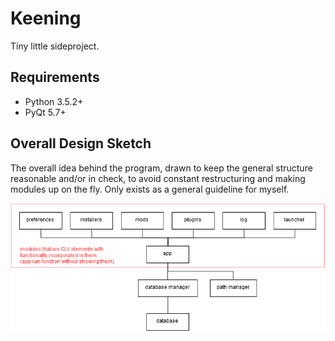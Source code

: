 # Keening
Tiny little sideproject.

## Requirements
* Python 3.5.2+
* PyQt 5.7+

## Overall Design Sketch
The overall idea behind the program, drawn to keep the general structure reasonable and/or in check, to avoid constant restructuring and making modules up on the fly. Only exists as a general guideline for myself.

![test](resources/design_sketch.png)
